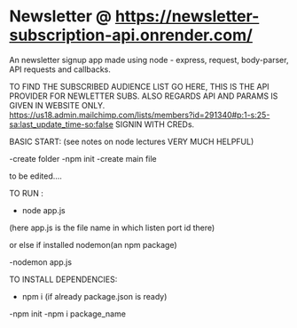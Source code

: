 # Newsletter  @ https://newsletter-subscription-api.onrender.com/
An newsletter signup app made using node - express, request, body-parser, API requests and callbacks.

TO FIND THE SUBSCRIBED AUDIENCE LIST GO HERE, THIS IS THE API PROVIDER FOR NEWLETTER SUBS.
ALSO REGARDS API AND PARAMS IS GIVEN IN WEBSITE ONLY.
https://us18.admin.mailchimp.com/lists/members?id=291340#p:1-s:25-sa:last_update_time-so:false
SIGNIN WITH CREDs.




BASIC START:
(see notes on node lectures VERY MUCH HELPFUL)

-create folder
-npm init
-create main file

to be edited....




TO RUN :

- node app.js

(here app.js is the file name in which listen port id there) 

or else if installed nodemon(an npm package)

-nodemon app.js




TO INSTALL DEPENDENCIES:
- npm i
(if already package.json is ready)


-npm init
-npm i package_name


